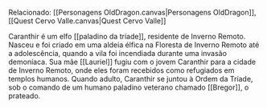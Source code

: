 Relacionado: [[Personagens OldDragon.canvas|Personagens OldDragon]], [[Quest Cervo Valle.canvas|Quest Cervo Valle]]


Caranthir é um elfo [[paladino da tríade]], residente de Inverno Remoto. Nasceu e foi criado em uma aldeia élfica na Floresta de Inverno Remoto até a adolescência, quando a vila foi incendiada durante uma invasão demoníaca. Sua mãe [[Lauriel]] fugiu com o jovem Caranthir para a cidade de Inverno Remoto, onde eles foram recebidos como refugiados em templos humanos. Quando adulto, Caranthir se juntou à Ordem da Tríade, sob o comando de um humano paladino veterano chamado [[Bregor]], o prateado.